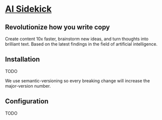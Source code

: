 # [AI Sidekick](https://ai-sidekick.app)

## Revolutionize how you write copy

Create content 10x faster, brainstorm new ideas, and turn thoughts into brilliant text. Based on the latest findings in the field of artificial intelligence.

## Installation

TODO

We use semantic-versioning so every breaking change will increase the major-version number.

## Configuration

TODO
